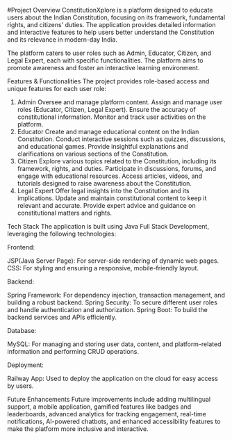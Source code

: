 
#Project Overview
ConstitutionXplore is a platform designed to educate users about the Indian Constitution, focusing on its framework, fundamental rights, and citizens' duties. The application provides detailed information and interactive features to help users better understand the Constitution and its relevance in modern-day India.

The platform caters to user roles such as Admin, Educator, Citizen, and Legal Expert, each with specific functionalities. The platform aims to promote awareness and foster an interactive learning environment.

Features & Functionalities
The project provides role-based access and unique features for each user role:

1. Admin
Oversee and manage platform content.
Assign and manage user roles (Educator, Citizen, Legal Expert).
Ensure the accuracy of constitutional information.
Monitor and track user activities on the platform.
2. Educator
Create and manage educational content on the Indian Constitution.
Conduct interactive sessions such as quizzes, discussions, and educational games.
Provide insightful explanations and clarifications on various sections of the Constitution.
3. Citizen
Explore various topics related to the Constitution, including its framework, rights, and duties.
Participate in discussions, forums, and engage with educational resources.
Access articles, videos, and tutorials designed to raise awareness about the Constitution.
4. Legal Expert
Offer legal insights into the Constitution and its implications.
Update and maintain constitutional content to keep it relevant and accurate.
Provide expert advice and guidance on constitutional matters and rights.

Tech Stack
The application is built using Java Full Stack Development, leveraging the following technologies:

Frontend:

JSP(Java Server Page): For server-side rendering of dynamic web pages.
CSS: For styling and ensuring a responsive, mobile-friendly layout.

Backend:

Spring Framework: For dependency injection, transaction management, and building a robust backend.
Spring Security: To secure different user roles and handle authentication and authorization.
Spring Boot: To build the backend services and APIs efficiently.

Database:

MySQL: For managing and storing user data, content, and platform-related information and performing CRUD operations.

Deployment:

Railway App: Used to deploy the application on the cloud for easy access by users.

Future Enhancements
Future improvements include adding multilingual support, a mobile application, gamified features like badges and leaderboards, advanced analytics for tracking engagement, real-time notifications, AI-powered chatbots, and enhanced accessibility features to make the platform more inclusive and interactive.
